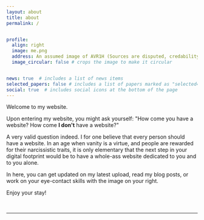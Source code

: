 ```yaml
---
layout: about
title: about
permalink: /


profile:
  align: right
  image: me.png
  address: An assumed image of AVR1H (Sources are disputed, credability may vary.)
  image_circular: false # crops the image to make it circular


news: true  # includes a list of news items
selected_papers: false # includes a list of papers marked as "selected={true}"
social: true  # includes social icons at the bottom of the page
---
```

<p>Welcome to my website.</p>
<p>Upon entering my website, you might ask yourself: "How come you have a website? How come <b>I don't</b> have a website?"</p>
<p>A very valid question indeed. I for one believe that every person should have a website. In an age when vanity is a virtue, and people are rewarded for their narcissistic traits, it is only elementary that the next step in your digital footprint would be to have a whole-ass website dedicated to you and to you alone.</p>
<p>In here, you can get updated on my latest upload, read my blog posts, or work on your eye-contact skills with the image on your right.</p>
<p>Enjoy your stay!</p>
<br>
<hr>
